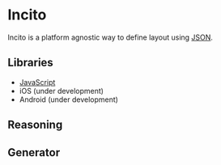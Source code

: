 # Incito

Incito is a platform agnostic way to define layout using [JSON](https://www.json.org).

## Libraries

- [JavaScript](https://github.com/shopgun/incito-browser)
- iOS (under development)
- Android (under development)

## Reasoning

## Generator
